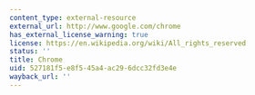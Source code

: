 ```yaml
---
content_type: external-resource
external_url: http://www.google.com/chrome
has_external_license_warning: true
license: https://en.wikipedia.org/wiki/All_rights_reserved
status: ''
title: Chrome
uid: 527181f5-e8f5-45a4-ac29-6dcc32fd3e4e
wayback_url: ''
---
```

